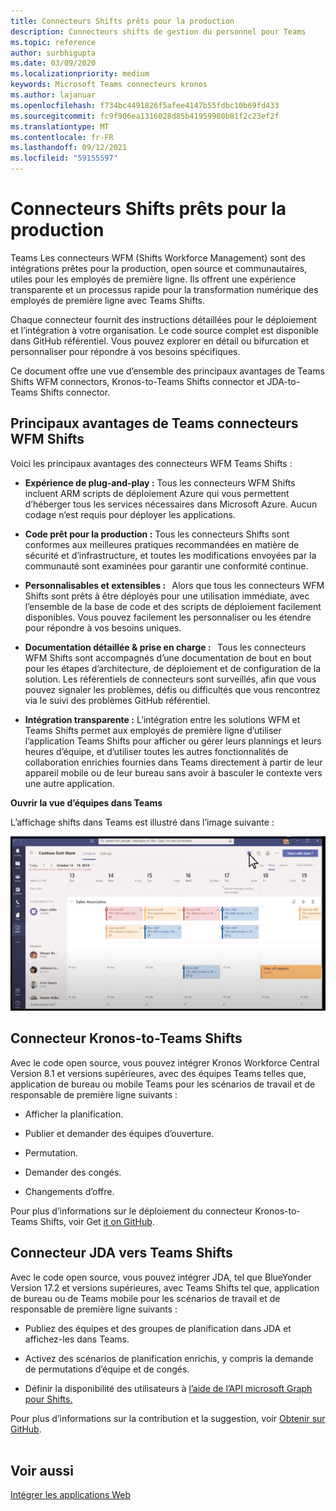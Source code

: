 ```yaml
---
title: Connecteurs Shifts prêts pour la production
description: Connecteurs shifts de gestion du personnel pour Teams
ms.topic: reference
author: surbhigupta
ms.date: 03/09/2020
ms.localizationpriority: medium
keywords: Microsoft Teams connecteurs kronos
ms.author: lajanuar
ms.openlocfilehash: f734bc4491826f5afee4147b55fdbc10b69fd433
ms.sourcegitcommit: fc9f906ea1316028d85b41959980b81f2c23ef2f
ms.translationtype: MT
ms.contentlocale: fr-FR
ms.lasthandoff: 09/12/2021
ms.locfileid: "59155597"
---
```

# <a name="production-ready-shifts-connectors"></a>Connecteurs Shifts prêts pour la production  

Teams Les connecteurs WFM (Shifts Workforce Management) sont des intégrations prêtes pour la production, open source et communautaires, utiles pour les employés de première ligne. Ils offrent une expérience transparente et un processus rapide pour la transformation numérique des employés de première ligne avec Teams Shifts. 

Chaque connecteur fournit des instructions détaillées pour le déploiement et l’intégration à votre organisation. Le code source complet est disponible dans GitHub référentiel. Vous pouvez explorer en détail ou bifurcation et personnaliser pour répondre à vos besoins spécifiques.   

Ce document offre une vue d’ensemble des principaux avantages de Teams Shifts WFM connectors, Kronos-to-Teams Shifts connector et JDA-to-Teams Shifts connector.

## <a name="key-benefits-of-teams-shifts-wfm-connectors"></a>Principaux avantages de Teams connecteurs WFM Shifts

Voici les principaux avantages des connecteurs WFM Teams Shifts :

* **Expérience de plug-and-play :** Tous les connecteurs WFM Shifts incluent ARM scripts de déploiement Azure qui vous permettent d’héberger tous les services nécessaires dans Microsoft Azure. Aucun codage n’est requis pour déployer les applications.

* **Code prêt pour la production :** Tous les connecteurs Shifts sont conformes aux meilleures pratiques recommandées en matière de sécurité et d’infrastructure, et toutes les modifications envoyées par la communauté sont examinées pour garantir une conformité continue.

* **Personnalisables et extensibles :**   Alors que tous les connecteurs WFM Shifts sont prêts à être déployés pour une utilisation immédiate, avec l’ensemble de la base de code et des scripts de déploiement facilement disponibles. Vous pouvez facilement les personnaliser ou les étendre pour répondre à vos besoins uniques.

* **Documentation détaillée & prise en charge :**   Tous les connecteurs WFM Shifts sont accompagnés d’une documentation de bout en bout pour les étapes d’architecture, de déploiement et de configuration de la solution. Les référentiels de connecteurs sont surveillés, afin que vous pouvez signaler les problèmes, défis ou difficultés que vous rencontrez via le suivi des problèmes GitHub référentiel.

* **Intégration transparente :** L’intégration entre les solutions WFM et Teams Shifts permet aux employés de première ligne d’utiliser l’application Teams Shifts pour afficher ou gérer leurs plannings et leurs heures d’équipe, et d’utiliser toutes les autres fonctionnalités de collaboration enrichies fournies dans Teams directement à partir de leur appareil mobile ou de leur bureau sans avoir à basculer le contexte vers une autre application.  

**Ouvrir la vue d’équipes dans Teams** 

L’affichage shifts dans Teams est illustré dans l’image suivante : 

![Ouvrez les équipes dans Teams](../assets/images/teams-open-shifts-view.png)

## <a name="kronos-to-teams-shifts-connector"></a>Connecteur Kronos-to-Teams Shifts

Avec le code open source, vous pouvez intégrer Kronos Workforce Central Version 8.1 et versions supérieures, avec des équipes Teams telles que, application de bureau ou mobile Teams pour les scénarios de travail et de responsable de première ligne suivants :

* Afficher la planification.

* Publier et demander des équipes d’ouverture.

* Permutation.

* Demander des congés.

* Changements d’offre.

Pour plus d’informations sur le déploiement du connecteur Kronos-to-Teams Shifts, voir Get [it on GitHub](https://aka.ms/KronosShiftsConnector).

## <a name="jda-to-teams-shifts-connector"></a>Connecteur JDA vers Teams Shifts

Avec le code open source, vous pouvez intégrer JDA, tel que BlueYonder Version 17.2 et versions supérieures, avec Teams Shifts tel que, application de bureau ou de Teams mobile pour les scénarios de travail et de responsable de première ligne suivants :

* Publiez des équipes et des groupes de planification dans JDA et affichez-les dans Teams.

* Activez des scénarios de planification enrichis, y compris la demande de permutations d’équipe et de congés.

* Définir la disponibilité des utilisateurs à [l’aide de l’API microsoft Graph pour Shifts.](/graph/api/resources/shift?view=graph-rest-beta&preserve-view=true)

Pour plus d’informations sur la contribution et la suggestion, voir [Obtenir sur GitHub](https://aka.ms/JDAShiftsConnector).</br></br>

## <a name="see-also"></a>Voir aussi

[Intégrer les applications Web](~/samples/integrate-web-apps-overview.md)

